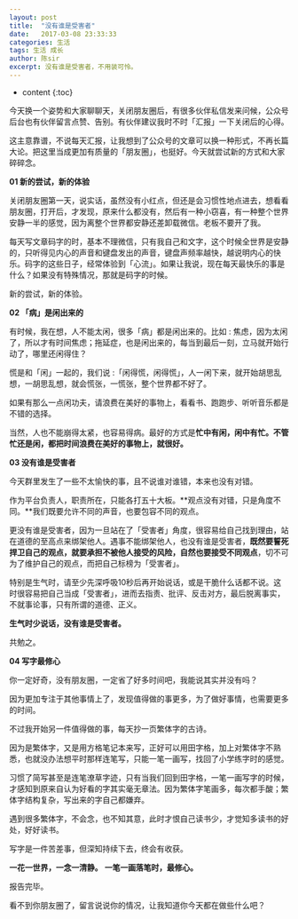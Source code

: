 ```yaml
---
layout: post
title:  "没有谁是受害者"
date:   2017-03-08 23:33:33
categories: 生活
tags: 生活 成长
author: 陈sir
excerpt: 没有谁是受害者，不用装可怜。
---
```

* content
{:toc}

今天换一个姿势和大家聊聊天，关闭朋友圈后，有很多伙伴私信发来问候，公众号后台也有伙伴留言点赞、告别。有伙伴建议我时不时「汇报」一下关闭后的心得。

这主意靠谱，不说每天汇报，让我想到了公众号的文章可以换一种形式，不再长篇大论。把这里当成更加有质量的「朋友圈」，也挺好。今天就尝试新的方式和大家碎碎念。

**01 新的尝试，新的体验**

关闭朋友圈第一天，说实话，虽然没有小红点，但还是会习惯性地点进去，想看看朋友圈，打开后，才发现，原来什么都没有，然后有一种小窃喜，有一种整个世界安静一半的感觉，因为离整个世界都安静还差卸载微信。老板不要开了我。

每天写文章码字的时，基本不理微信，只有我自己和文字，这个时候全世界是安静的，只听得见内心的声音和键盘发出的声音，键盘声频率越快，越说明内心的快乐。码字的这些日子，经常体验到「心流」。如果让我说，现在每天最快乐的事是什么？如果没有特殊情况，那就是码字的时候。

新的尝试，新的体验。

**02 「病」是闲出来的**

有时候，我在想，人不能太闲，很多「病」都是闲出来的。比如 : 焦虑，因为太闲了，所以才有时间焦虑；拖延症，也是闲出来的，每当到最后一刻，立马就开始行动了，哪里还闲得住？

慌是和「闲」一起的，我们说 :「闲得慌，闲得慌」，人一闲下来，就开始胡思乱想，一胡思乱想，就会慌张，一慌张，整个世界都不好了。

如果有那么一点闲功夫，请浪费在美好的事物上，看看书、跑跑步、听听音乐都是不错的选择。

当然，人也不能崩得太紧，也容易得病。最好的方式是**忙中有闲，闲中有忙。不管忙还是闲，都把时间浪费在美好的事物上，就很好。**

**03 没有谁是受害者**

今天群里发生了一些不太愉快的事，且不说谁对谁错，本来也没有对错。

作为平台负责人，职责所在，只能各打五十大板。**观点没有对错，只是角度不同。**我们既要允许不同的声音，也要包容不同的观点。

更没有谁是受害者，因为一旦站在了「受害者」角度，很容易给自己找到理由，站在道德的至高点来绑架他人。遇事不能绑架他人，也没有谁是受害者，**既然要誓死捍卫自己的观点，就要承担不被他人接受的风险，自然也要接受不同观点**，切不可为了维护自己的观点，而把自己标榜为「受害者」。

特别是生气时，请至少先深呼吸10秒后再开始说话，或是干脆什么话都不说。这时很容易把自己当成「受害者」，进而去指责、批评、反击对方，最后脱离事实，不就事论事，只有所谓的道德、正义。

**生气时少说话，没有谁是受害者。**

共勉之。

**04 写字最修心**

你一定好奇，没有朋友圈，一定省了好多时间吧，我能说其实并没有吗？

因为更加专注于其他事情上了，发现值得做的事更多，为了做好事情，也需要更多的时间。

不过我开始另一件值得做的事，每天抄一页繁体字的古诗。

因为是繁体字，又是用方格笔记本来写，正好可以用田字格，加上对繁体字不熟悉，也就没办法想平时那样连笔写，只能一笔一画写，找回了小学练字时的感觉。

习惯了简写甚至是连笔潦草字迹，只有当我们回到田字格，一笔一画写字的时候，才感知到原来自认为好看的字其实毫无章法。因为繁体字笔画多，每次都手酸；繁体字结构复杂，写出来的字自己都嫌弃。

遇到很多繁体字，不会念，也不知其意，此时才恨自己读书少，才觉知多读书的好处，好好读书。

写字是一件苦差事，但深知持续下去，终会有收获。

**一花一世界，一念一清静。**
**一笔一画落笔时，最修心。**

报告完毕。

看不到你朋友圈了，留言说说你的情况，让我知道你今天都在做些什么吧？



